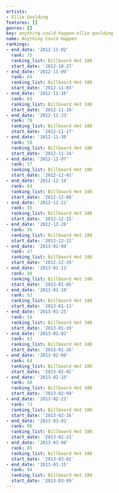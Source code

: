 ```yaml
---
artists:
- Ellie Goulding
features: []
genres: []
key: anything-could-happen-ellie-goulding
name: Anything Could Happen
rankings:
- end_date: '2012-11-02'
  rank: 75
  ranking_list: Billboard Hot 100
  start_date: '2012-10-27'
- end_date: '2012-11-09'
  rank: 64
  ranking_list: Billboard Hot 100
  start_date: '2012-11-03'
- end_date: '2012-11-16'
  rank: 69
  ranking_list: Billboard Hot 100
  start_date: '2012-11-10'
- end_date: '2012-11-23'
  rank: 70
  ranking_list: Billboard Hot 100
  start_date: '2012-11-17'
- end_date: '2012-11-30'
  rank: 58
  ranking_list: Billboard Hot 100
  start_date: '2012-11-24'
- end_date: '2012-12-07'
  rank: 57
  ranking_list: Billboard Hot 100
  start_date: '2012-12-01'
- end_date: '2012-12-14'
  rank: 64
  ranking_list: Billboard Hot 100
  start_date: '2012-12-08'
- end_date: '2012-12-21'
  rank: 56
  ranking_list: Billboard Hot 100
  start_date: '2012-12-15'
- end_date: '2012-12-28'
  rank: 56
  ranking_list: Billboard Hot 100
  start_date: '2012-12-22'
- end_date: '2013-01-04'
  rank: 47
  ranking_list: Billboard Hot 100
  start_date: '2012-12-29'
- end_date: '2013-01-11'
  rank: 48
  ranking_list: Billboard Hot 100
  start_date: '2013-01-05'
- end_date: '2013-01-18'
  rank: 53
  ranking_list: Billboard Hot 100
  start_date: '2013-01-12'
- end_date: '2013-01-25'
  rank: 54
  ranking_list: Billboard Hot 100
  start_date: '2013-01-19'
- end_date: '2013-02-01'
  rank: 62
  ranking_list: Billboard Hot 100
  start_date: '2013-01-26'
- end_date: '2013-02-08'
  rank: 64
  ranking_list: Billboard Hot 100
  start_date: '2013-02-02'
- end_date: '2013-02-15'
  rank: 60
  ranking_list: Billboard Hot 100
  start_date: '2013-02-09'
- end_date: '2013-02-22'
  rank: 73
  ranking_list: Billboard Hot 100
  start_date: '2013-02-16'
- end_date: '2013-03-01'
  rank: 86
  ranking_list: Billboard Hot 100
  start_date: '2013-02-23'
- end_date: '2013-03-08'
  rank: 85
  ranking_list: Billboard Hot 100
  start_date: '2013-03-02'
- end_date: '2013-03-15'
  rank: 94
  ranking_list: Billboard Hot 100
  start_date: '2013-03-09'
---
```


